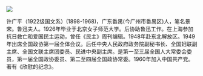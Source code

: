 ![](https://s2.loli.net/2022/08/12/siPFXhtjHbYoBzG.jpg)

许广平（1922级国文系）(1898-1968)，广东番禺(今广州市番禺区)人，笔名景宋。鲁迅夫人。1926年毕业于北京女子师范大学。后协助鲁迅工作。在上海参加抗日救亡和爱国民主运动，曾任《民主》周刊编辑。1948年赴东北解放区。1949年出席全国政协第一届全体会议。后任中央人民政府政务院副秘书长、全国妇联副主席、全国文联主席团委员、民进中央副主席。是第一至三届全国人大常委会委员，第一届全国政协委员、第二至四届全国政协常委。1960年加入中国共产党。著有《欣慰的纪念》。
